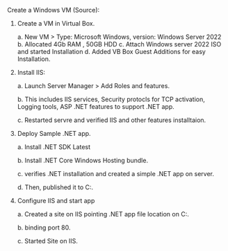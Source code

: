 Create a Windows VM (Source):
1. Create a VM in Virtual Box.
   
    a. New VM > Type: Microsoft Windows, version: Windows Server 2022
    b. Allocated 4Gb RAM , 50GB HDD
    c. Attach Windows server 2022 ISO and started Installation
    d. Added VB Box Guest Additions for easy Installation.

3. Install IIS:

   a. Launch Server Manager > Add Roles and features.
   
   b. This includes IIS services, Security protocls for TCP activation, Logging tools, ASP .NET features to support .NET app.
   
   c. Restarted servre and verified IIS and other features installtaion.

5. Deploy Sample .NET app.

   a. Install .NET SDK Latest
   
   b. Install .NET Core Windows Hosting bundle.
   
   c. verifies .NET installation and created a simple .NET app on server.
   
   d. Then, published it to C:\.

7. Configure IIS and start app

   a. Created a site on IIS pointing .NET app file location on C:\.
   
   b. binding port 80.
   
   c. Started Site on IIS.
